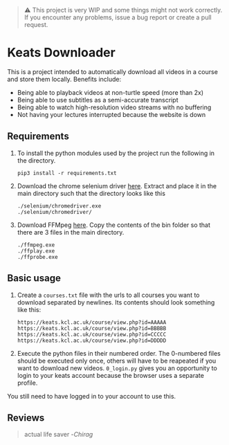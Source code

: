 
> :warning: This project is very WIP and some things might not work correctly. If you encounter any problems, issue a bug report or create a pull request.

# Keats Downloader
This is a project intended to automatically download all videos in a course and store them locally. Benefits include:
- Being able to playback videos at non-turtle speed (more than 2x)
- Being able to use subtitles as a semi-accurate transcript
- Being able to watch high-resolution video streams with no buffering
- Not having your lectures interrupted because the website is down

## Requirements
1. To install the python modules used by the project run the following in the directory.
	```
	pip3 install -r requirements.txt
	```

2. Download the chrome selenium driver [here](https://sites.google.com/a/chromium.org/chromedriver/downloads). Extract and place it in the main directory such that the directory looks like this
	```
	./selenium/chromedriver.exe
	./selenium/chromedriver/
	```

3. Download FFMpeg [here](https://github.com/BtbN/FFmpeg-Builds/releases). Copy the contents of the bin folder so that there are 3 files in the main directory.
	```
	./ffmpeg.exe
	./ffplay.exe
	./ffprobe.exe
	```

## Basic usage
1. Create a `courses.txt` file with the urls to all courses you want to download separated by newlines. Its contents should look something like this:
	```
	https://keats.kcl.ac.uk/course/view.php?id=AAAAA
	https://keats.kcl.ac.uk/course/view.php?id=BBBBB
	https://keats.kcl.ac.uk/course/view.php?id=CCCCC
	https://keats.kcl.ac.uk/course/view.php?id=DDDDD
	```
2. Execute the python files in their numbered order. The 0-numbered files should be executed only once, others will have to be reapeated if you want to download new videos. `0_login.py` gives you an opportunity to login to your keats account because the browser uses a separate profile.

You still need to have logged in to your account to use this.


## Reviews

> actual life saver
> -_Chirag_